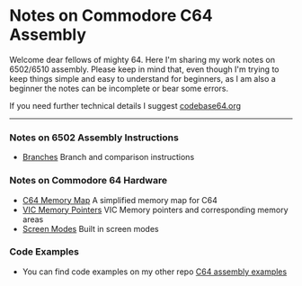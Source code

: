 # Notes on Commodore C64 Assembly

Welcome dear fellows of mighty 64. Here I'm sharing my work notes on 6502/6510 assembly. Please keep in mind that, even though I'm trying to keep things simple and easy to understand for beginners, as I am also a beginner the notes can be incomplete or bear some errors.

If you need further technical details I suggest [codebase64.org](codebase64.org)

---
### Notes on 6502 Assembly Instructions
+ [Branches](https://github.com/wizofwor/C64-Notes/blob/master/notes/Branches.md) Branch and comparison instructions

### Notes on Commodore 64 Hardware

+ [C64 Memory Map](notes/C64-memory-map.md) A simplified memory map for C64
+ [VIC Memory Pointers](https://github.com/wizofwor/C64-Notes/blob/master/notes/Memory-locations-used-by-VIC.md) VIC Memory pointers and corresponding memory areas
+ [Screen Modes](https://github.com/wizofwor/C64-Notes/blob/master/notes/C64-screen-modes.md) Built in screen modes

 
### Code Examples

+ You can find code examples on my other repo [C64 assembly examples](https://github.com/wizofwor/C64-assembly-examples)
